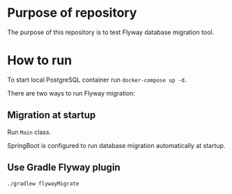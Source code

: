 # Purpose of repository

The purpose of this repository is to test Flyway database migration tool.

# How to run

To start local PostgreSQL container run `docker-compose up -d`.

There are two ways to run Flyway migration:

## Migration at startup

Run `Main` class.

SpringBoot is configured to run database migration automatically at startup.

## Use Gradle Flyway plugin
```
./gradlew flywayMigrate
```